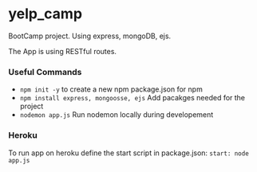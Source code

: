 # yelp_camp
BootCamp project. Using express, mongoDB, ejs.

The App is using RESTful routes.


### Useful Commands
- `npm init -y` to create a new npm package.json for npm
- `npm install express, mongoosse, ejs` Add pacakges needed for the project
- `nodemon app.js` Run nodemon locally during developement


### Heroku

To run app on heroku define the start script in package.json:
`start: node app.js`